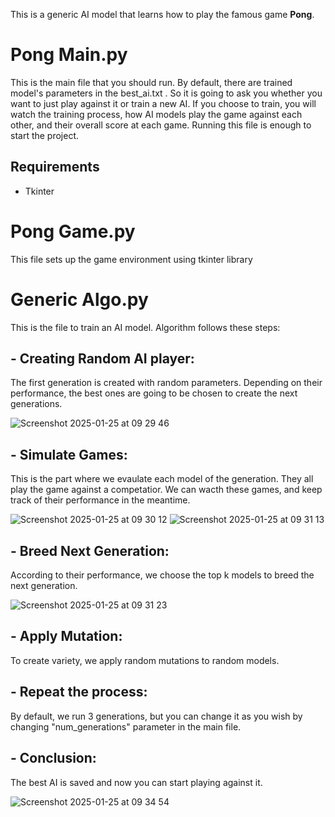 This is a generic AI model that learns how to play the famous game **Pong**.

# Pong Main.py
This is the main file that you should run. By default, there are trained model's parameters in the best_ai.txt . So it is going to ask you whether you want to just play against it or train a new AI. If you choose to train, you will watch the training process, how AI models play the game against each other, and their overall score at each game. Running this file is enough to start the project.

## Requirements
- Tkinter

# Pong Game.py
This file sets up the game environment using tkinter library

# Generic Algo.py
This is the file to train an AI model. Algorithm follows these steps:

## - Creating Random AI player:
  The first generation is created with random parameters. Depending on their performance, the best ones are going to be chosen to create the next generations.

  ![Screenshot 2025-01-25 at 09 29 46](https://github.com/user-attachments/assets/d71bb293-8b47-47d7-ba63-a49b08452e49)

## - Simulate Games:
  This is the part where we evaulate each model of the generation. They all play the game against a competatior. We can wacth these games, and keep track of their performance in the meantime.
  
  ![Screenshot 2025-01-25 at 09 30 12](https://github.com/user-attachments/assets/c3f2b854-fa00-41d7-946a-637b711179b9)
  ![Screenshot 2025-01-25 at 09 31 13](https://github.com/user-attachments/assets/b07d4038-7ecf-4a8e-a793-b6309d431284)

## - Breed Next Generation:
  According to their performance, we choose the top k models to breed the next generation.

  ![Screenshot 2025-01-25 at 09 31 23](https://github.com/user-attachments/assets/8ce72862-1405-458c-9471-fd25bb6b3856)

## - Apply Mutation:
  To create variety, we apply random mutations to random models.

## - Repeat the process:
  By default, we run 3 generations, but you can change it as you wish by changing "num_generations" parameter in the main file.

## - Conclusion:
  The best AI is saved and now you can start playing against it.
  
  ![Screenshot 2025-01-25 at 09 34 54](https://github.com/user-attachments/assets/cb30f25e-0622-4af0-a78e-56b9befc9108)
